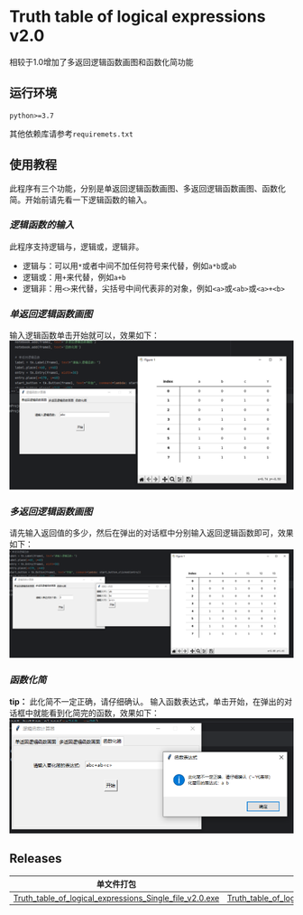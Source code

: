 # Truth table of logical expressions v2.0
相较于1.0增加了多返回逻辑函数画图和函数化简功能
## 运行环境

    python>=3.7

其他依赖库请参考`requiremets.txt`
## 使用教程
此程序有三个功能，分别是单返回逻辑函数画图、多返回逻辑函数画图、函数化简。开始前请先看一下逻辑函数的输入。
### *逻辑函数的输入*
此程序支持逻辑与，逻辑或，逻辑非。

 - 逻辑与：可以用`*`或者中间不加任何符号来代替，例如`a*b`或`ab`
 - 逻辑或：用`+`来代替，例如`a+b`
 - 逻辑非：用`<>`来代替，尖括号中间代表非的对象，例如`<a>`或`<ab>`或`<a>+<b>`
 
### *单返回逻辑函数画图*
输入逻辑函数单击开始就可以，效果如下：![单返回值](https://raw.githubusercontent.com/Guoziqi329/Truth-table-of-logical-expressions/main/pictures/QQ%E6%88%AA%E5%9B%BE20240404180858.png)
### *多返回逻辑函数画图*
请先输入返回值的多少，然后在弹出的对话框中分别输入返回逻辑函数即可，效果如下：![多返回值](https://raw.githubusercontent.com/Guoziqi329/Truth-table-of-logical-expressions/main/pictures/QQ%E6%88%AA%E5%9B%BE20240404180944.png)
### *函数化简*
**tip：** 此化简不一定正确，请仔细确认。
输入函数表达式，单击开始，在弹出的对话框中就能看到化简完的函数，效果如下：![函数化简](https://raw.githubusercontent.com/Guoziqi329/Truth-table-of-logical-expressions/main/pictures/QQ%E6%88%AA%E5%9B%BE20240404181058.png)
## Releases
|单文件打包| 多文件打包 |
|--|--|
| [Truth_table_of_logical_expressions_Single_file_v2.0.exe](https://github.com/Guoziqi329/Truth-table-of-logical-expressions/releases/download/Truth_table_of_logical_expressions_v2.0/Truth_table_of_logical_expressions_Single_file_v2.0.exe) | [Truth_table_of_logical_expressions_Multiple_files_v2.0.zip](https://github.com/Guoziqi329/Truth-table-of-logical-expressions/releases/download/Truth_table_of_logical_expressions_v2.0/Truth_table_of_logical_expressions_Multiple_files_v2.0.zip) |

